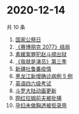 # 2020-12-14

共 10 条

<!-- BEGIN ZHIHUSEARCH -->
<!-- 最后更新时间 Mon Dec 14 2020 03:05:33 GMT+0800 (CST) -->
1. [国家公祭日](https://www.zhihu.com/search?q=国家公祭日)
1. [《赛博朋克 2077》结局](https://www.zhihu.com/search?q=2077结局)
1. [素媛案罪犯赵斗顺出狱](https://www.zhihu.com/search?q=素媛案罪犯)
1. [《我就是演员》第三季](https://www.zhihu.com/search?q=我就是演员)
1. [新疆吐鲁番疫情](https://www.zhihu.com/search?q=新疆疫情)
1. [黑龙江新增确诊病例 5 例](https://www.zhihu.com/search?q=黑龙江疫情)
1. [英语四六级考试](https://www.zhihu.com/search?q=四六级考试)
1. [斗罗大陆动画更新](https://www.zhihu.com/search?q=斗罗大陆动画)
1. [网红拉姆前夫被批捕](https://www.zhihu.com/search?q=拉姆前夫)
1. [孕妇未做胸透被拒录用](https://www.zhihu.com/search?q=孕妇应聘教师)
<!-- END ZHIHUSEARCH -->
